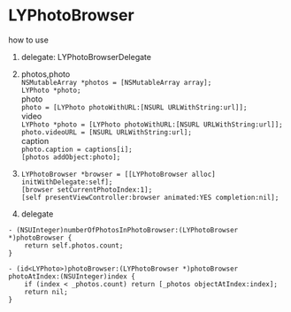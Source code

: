 # LYPhotoBrowser

how to use

1. delegate: LYPhotoBrowserDelegate
  
2. photos,photo<br>
```NSMutableArray *photos = [NSMutableArray array];```<br>
```LYPhoto *photo;```<br>
photo<br>
```photo = [LYPhoto photoWithURL:[NSURL URLWithString:url]];```<br>
video<br>
```LYPhoto *photo = [LYPhoto photoWithURL:[NSURL URLWithString:url]];```<br>
            ```photo.videoURL = [NSURL URLWithString:url];```<br>
            caption<br>
            ```photo.caption = captions[i];```<br>
            ```[photos addObject:photo];```
3. ```LYPhotoBrowser *browser = [[LYPhotoBrowser alloc] initWithDelegate:self];```<br>
    ```[browser setCurrentPhotoIndex:1];```<br>
    ```[self presentViewController:browser animated:YES completion:nil];```
4. delegate
```
- (NSUInteger)numberOfPhotosInPhotoBrowser:(LYPhotoBrowser *)photoBrowser {
    return self.photos.count;
}

- (id<LYPhoto>)photoBrowser:(LYPhotoBrowser *)photoBrowser photoAtIndex:(NSUInteger)index {
    if (index < _photos.count) return [_photos objectAtIndex:index];
    return nil;
}
